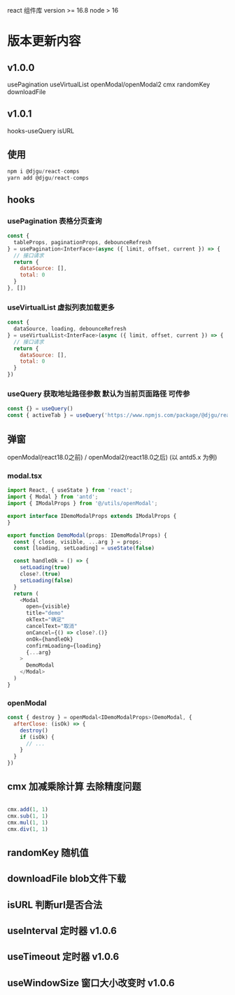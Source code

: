 react 组件库 version >= 16.8 node > 16

# 版本更新内容

## v1.0.0
  usePagination
  useVirtualList
  openModal/openModal2
  cmx
  randomKey
  downloadFile

## v1.0.1
  hooks-useQuery
  isURL

## 使用

```js
npm i @djgu/react-comps
yarn add @djgu/react-comps
```

## hooks

### usePagination 表格分页查询

```js
const {
  tableProps, paginationProps, debounceRefresh
} = usePagination<InterFace>(async ({ limit, offset, current }) => {
  // 接口请求
  return {
    dataSource: [],
    total: 0
  }
}, [])
```

### useVirtualList 虚拟列表加载更多

```js
const {
  dataSource, loading, debounceRefresh
} = useVirtualList<InterFace>(async ({ limit, offset, current }) => {
  // 接口请求
  return {
    dataSource: [],
    total: 0
  }
})
```

### useQuery 获取地址路径参数 默认为当前页面路径 可传参

```js
const {} = useQuery()
const { activeTab } = useQuery('https://www.npmjs.com/package/@djgu/react-comps?activeTab=readme')
```

## 弹窗 

openModal(react18.0之前) / openModal2(react18.0之后) (以 antd5.x 为例)

### modal.tsx

```js
import React, { useState } from 'react';
import { Modal } from 'antd';
import { IModalProps } from '@/utils/openModal';

export interface IDemoModalProps extends IModalProps {
}

export function DemoModal(props: IDemoModalProps) {
  const { close, visible, ...arg } = props;
  const [loading, setLoading] = useState(false)

  const handleOk = () => {
    setLoading(true)
    close?.(true)
    setLoading(false)
  }
  return (
    <Modal
      open={visible}
      title="demo"
      okText="确定"
      cancelText="取消"
      onCancel={() => close?.()}
      onOk={handleOk}
      confirmLoading={loading}
      {...arg}
    >
      DemoModal
    </Modal>
  )
}
```

### openModal

```js
const { destroy } = openModal<IDemoModalProps>(DemoModal, {
  afterClose: (isOk) => {
    destroy()
    if (isOk) {
      // ...
    }
  }
})
```

## cmx 加减乘除计算 去除精度问题


```js

cmx.add(1, 1)
cmx.sub(1, 1)
cmx.mul(1, 1)
cmx.div(1, 1)

```

## randomKey 随机值

## downloadFile blob文件下载

## isURL 判断url是否合法

## useInterval 定时器 v1.0.6

## useTimeout 定时器 v1.0.6

## useWindowSize 窗口大小改变时 v1.0.6
